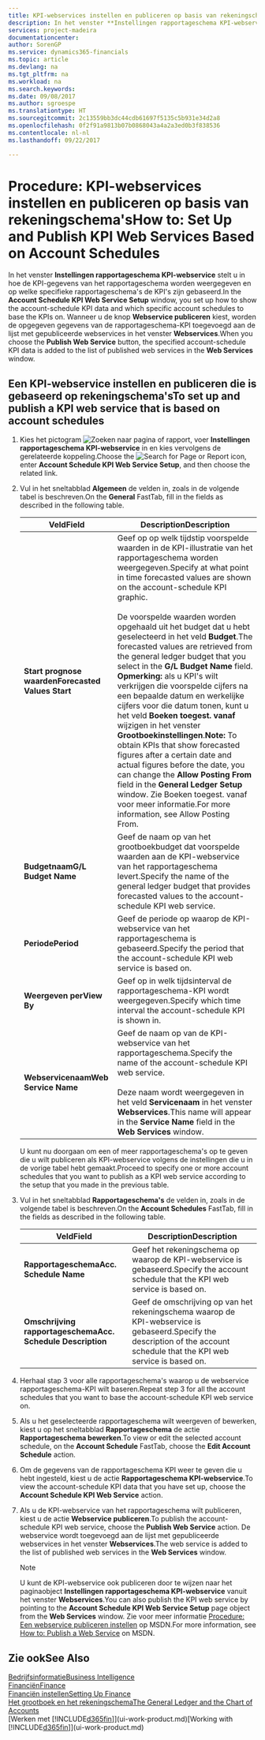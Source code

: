 ```yaml
---
title: KPI-webservices instellen en publiceren op basis van rekeningschema's | Microsoft Docs
description: In het venster **Instellingen rapportageschema KPI-webservice** stelt u in hoe de KPI-gegevens van het rapportageschema worden weergegeven en op welke specifieke rapportageschema's de KPI's zijn gebaseerd.
services: project-madeira
documentationcenter: 
author: SorenGP
ms.service: dynamics365-financials
ms.topic: article
ms.devlang: na
ms.tgt_pltfrm: na
ms.workload: na
ms.search.keywords: 
ms.date: 09/08/2017
ms.author: sgroespe
ms.translationtype: HT
ms.sourcegitcommit: 2c13559bb3dc44cdb61697f5135c5b931e34d2a8
ms.openlocfilehash: 0f2f91a9813b07b0868043a4a2a3ed0b3f838536
ms.contentlocale: nl-nl
ms.lasthandoff: 09/22/2017

---
```

# <a name="how-to-set-up-and-publish-kpi-web-services-based-on-account-schedules"></a><span data-ttu-id="021ee-103">Procedure: KPI-webservices instellen en publiceren op basis van rekeningschema's</span><span class="sxs-lookup"><span data-stu-id="021ee-103">How to: Set Up and Publish KPI Web Services Based on Account Schedules</span></span>
<span data-ttu-id="021ee-104">In het venster **Instellingen rapportageschema KPI-webservice** stelt u in hoe de KPI-gegevens van het rapportageschema worden weergegeven en op welke specifieke rapportageschema's de KPI's zijn gebaseerd.</span><span class="sxs-lookup"><span data-stu-id="021ee-104">In the **Account Schedule KPI Web Service Setup** window, you set up how to show the account-schedule KPI data and which specific account schedules to base the KPIs on.</span></span> <span data-ttu-id="021ee-105">Wanneer u de knop **Webservice publiceren** kiest, worden de opgegeven gegevens van de rapportageschema-KPI toegevoegd aan de lijst met gepubliceerde webservices in het venster **Webservices**.</span><span class="sxs-lookup"><span data-stu-id="021ee-105">When you choose the **Publish Web Service** button, the specified account-schedule KPI data is added to the list of published web services in the **Web Services** window.</span></span>  

## <a name="to-set-up-and-publish-a-kpi-web-service-that-is-based-on-account-schedules"></a><span data-ttu-id="021ee-106">Een KPI-webservice instellen en publiceren die is gebaseerd op rekeningschema's</span><span class="sxs-lookup"><span data-stu-id="021ee-106">To set up and publish a KPI web service that is based on account schedules</span></span>  

1.  <span data-ttu-id="021ee-107">Kies het pictogram ![Zoeken naar pagina of rapport](media/ui-search/search_small.png "pictogram Zoeken naar pagina of rapport"), voer **Instellingen rapportageschema KPI-webservice** in en kies vervolgens de gerelateerde koppeling.</span><span class="sxs-lookup"><span data-stu-id="021ee-107">Choose the ![Search for Page or Report](media/ui-search/search_small.png "Search for Page or Report icon") icon, enter **Account Schedule KPI Web Service Setup**, and then choose the related link.</span></span>  
2.  <span data-ttu-id="021ee-108">Vul in het sneltabblad **Algemeen** de velden in, zoals in de volgende tabel is beschreven.</span><span class="sxs-lookup"><span data-stu-id="021ee-108">On the **General** FastTab, fill in the fields as described in the following table.</span></span>  

    |<span data-ttu-id="021ee-109">Veld</span><span class="sxs-lookup"><span data-stu-id="021ee-109">Field</span></span>|<span data-ttu-id="021ee-110">Description</span><span class="sxs-lookup"><span data-stu-id="021ee-110">Description</span></span>|  
    |---------------------------------|---------------------------------------|  
    |<span data-ttu-id="021ee-111">**Start prognose waarden**</span><span class="sxs-lookup"><span data-stu-id="021ee-111">**Forecasted Values Start**</span></span>|<span data-ttu-id="021ee-112">Geef op op welk tijdstip voorspelde waarden in de KPI-illustratie van het rapportageschema worden weergegeven.</span><span class="sxs-lookup"><span data-stu-id="021ee-112">Specify at what point in time forecasted values are shown on the account-schedule KPI graphic.</span></span><br /><br /> <span data-ttu-id="021ee-113">De voorspelde waarden worden opgehaald uit het budget dat u hebt geselecteerd in het veld **Budget**.</span><span class="sxs-lookup"><span data-stu-id="021ee-113">The forecasted values are retrieved from the general ledger budget that you select in the **G/L Budget Name** field.</span></span> <span data-ttu-id="021ee-114">**Opmerking:** als u KPI's wilt verkrijgen die voorspelde cijfers na een bepaalde datum en werkelijke cijfers voor die datum tonen, kunt u het veld **Boeken toegest. vanaf** wijzigen in het venster **Grootboekinstellingen**.</span><span class="sxs-lookup"><span data-stu-id="021ee-114">**Note:**  To obtain KPIs that show forecasted figures after a certain date and actual figures before the date, you can change the **Allow Posting From** field in the **General Ledger Setup** window.</span></span> <span data-ttu-id="021ee-115">Zie Boeken toegest. vanaf voor meer informatie.</span><span class="sxs-lookup"><span data-stu-id="021ee-115">For more information, see Allow Posting From.</span></span>|  
    |<span data-ttu-id="021ee-116">**Budgetnaam**</span><span class="sxs-lookup"><span data-stu-id="021ee-116">**G/L Budget Name**</span></span>|<span data-ttu-id="021ee-117">Geef de naam op van het grootboekbudget dat voorspelde waarden aan de KPI-webservice van het rapportageschema levert.</span><span class="sxs-lookup"><span data-stu-id="021ee-117">Specify the name of the general ledger budget that provides forecasted values to the account-schedule KPI web service.</span></span>|  
    |<span data-ttu-id="021ee-118">**Periode**</span><span class="sxs-lookup"><span data-stu-id="021ee-118">**Period**</span></span>|<span data-ttu-id="021ee-119">Geef de periode op waarop de KPI-webservice van het rapportageschema is gebaseerd.</span><span class="sxs-lookup"><span data-stu-id="021ee-119">Specify the period that the account-schedule KPI web service is based on.</span></span>|  
    |<span data-ttu-id="021ee-120">**Weergeven per**</span><span class="sxs-lookup"><span data-stu-id="021ee-120">**View By**</span></span>|<span data-ttu-id="021ee-121">Geef op in welk tijdsinterval de rapportageschema-KPI wordt weergegeven.</span><span class="sxs-lookup"><span data-stu-id="021ee-121">Specify which time interval the account-schedule KPI is shown in.</span></span>|  
    |<span data-ttu-id="021ee-122">**Webservicenaam**</span><span class="sxs-lookup"><span data-stu-id="021ee-122">**Web Service Name**</span></span>|<span data-ttu-id="021ee-123">Geef de naam op van de KPI-webservice van het rapportageschema.</span><span class="sxs-lookup"><span data-stu-id="021ee-123">Specify the name of the account-schedule KPI web service.</span></span><br /><br /> <span data-ttu-id="021ee-124">Deze naam wordt weergegeven in het veld **Servicenaam** in het venster **Webservices**.</span><span class="sxs-lookup"><span data-stu-id="021ee-124">This name will appear in the **Service Name** field in the **Web Services** window.</span></span>|  

    <span data-ttu-id="021ee-125">U kunt nu doorgaan om een of meer rapportageschema's op te geven die u wilt publiceren als KPI-webservice volgens de instellingen die u in de vorige tabel hebt gemaakt.</span><span class="sxs-lookup"><span data-stu-id="021ee-125">Proceed to specify one or more account schedules that you want to publish as a KPI web service according to the setup that you made in the previous table.</span></span>  

3.  <span data-ttu-id="021ee-126">Vul in het sneltabblad **Rapportageschema's** de velden in, zoals in de volgende tabel is beschreven.</span><span class="sxs-lookup"><span data-stu-id="021ee-126">On the **Account Schedules** FastTab, fill in the fields as described in the following table.</span></span>  

    |<span data-ttu-id="021ee-127">Veld</span><span class="sxs-lookup"><span data-stu-id="021ee-127">Field</span></span>|<span data-ttu-id="021ee-128">Description</span><span class="sxs-lookup"><span data-stu-id="021ee-128">Description</span></span>|  
    |---------------------------------|---------------------------------------|  
    |<span data-ttu-id="021ee-129">**Rapportageschema**</span><span class="sxs-lookup"><span data-stu-id="021ee-129">**Acc. Schedule Name**</span></span>|<span data-ttu-id="021ee-130">Geef het rekeningschema op waarop de KPI-webservice is gebaseerd.</span><span class="sxs-lookup"><span data-stu-id="021ee-130">Specify the account schedule that the KPI web service is based on.</span></span>|  
    |<span data-ttu-id="021ee-131">**Omschrijving rapportageschema**</span><span class="sxs-lookup"><span data-stu-id="021ee-131">**Acc. Schedule Description**</span></span>|<span data-ttu-id="021ee-132">Geef de omschrijving op van het rekeningschema waarop de KPI-webservice is gebaseerd.</span><span class="sxs-lookup"><span data-stu-id="021ee-132">Specify the description of the account schedule that the KPI web service is based on.</span></span>|  

4.  <span data-ttu-id="021ee-133">Herhaal stap 3 voor alle rapportageschema's waarop u de webservice rapportageschema-KPI wilt baseren.</span><span class="sxs-lookup"><span data-stu-id="021ee-133">Repeat step 3 for all the account schedules that you want to base the account-schedule KPI web service on.</span></span>  
5.  <span data-ttu-id="021ee-134">Als u het geselecteerde rapportageschema wilt weergeven of bewerken, kiest u op het sneltabblad **Rapportageschema** de actie **Rapportageschema bewerken**.</span><span class="sxs-lookup"><span data-stu-id="021ee-134">To view or edit the selected account schedule, on the **Account Schedule** FastTab, choose the **Edit Account Schedule** action.</span></span>  
6.  <span data-ttu-id="021ee-135">Om de gegevens van de rapportageschema KPI weer te geven die u hebt ingesteld, kiest u de actie **Rapportageschema KPI-webservice**.</span><span class="sxs-lookup"><span data-stu-id="021ee-135">To view the account-schedule KPI data that you have set up, choose the **Account Schedule KPI Web Service** action.</span></span>  
7.  <span data-ttu-id="021ee-136">Als u de KPI-webservice van het rapportageschema wilt publiceren, kiest u de actie **Webservice publiceren**.</span><span class="sxs-lookup"><span data-stu-id="021ee-136">To publish the account-schedule KPI web service, choose the **Publish Web Service** action.</span></span> <span data-ttu-id="021ee-137">De webservice wordt toegevoegd aan de lijst met gepubliceerde webservices in het venster **Webservices**.</span><span class="sxs-lookup"><span data-stu-id="021ee-137">The web service is added to the list of published web services in the **Web Services** window.</span></span>  

    > [!NOTE]  
    >  <span data-ttu-id="021ee-138">U kunt de KPI-webservice ook publiceren door te wijzen naar het paginaobject **Instellingen rapportageschema KPI-webservice** vanuit het venster **Webservices**.</span><span class="sxs-lookup"><span data-stu-id="021ee-138">You can also publish the KPI web service by pointing to the **Account Schedule KPI Web Service Setup** page object from the **Web Services** window.</span></span> <span data-ttu-id="021ee-139">Zie voor meer informatie [Procedure: Een webservice publiceren instellen](https://msdn.microsoft.com/en-us/library/dd338978.aspx) op MSDN.</span><span class="sxs-lookup"><span data-stu-id="021ee-139">For more information, see [How to: Publish a Web Service](https://msdn.microsoft.com/en-us/library/dd338978.aspx) on MSDN.</span></span>  

## <a name="see-also"></a><span data-ttu-id="021ee-140">Zie ook</span><span class="sxs-lookup"><span data-stu-id="021ee-140">See Also</span></span>  
[<span data-ttu-id="021ee-141">Bedrijfsinformatie</span><span class="sxs-lookup"><span data-stu-id="021ee-141">Business Intelligence</span></span>](bi.md)  
[<span data-ttu-id="021ee-142">Financiën</span><span class="sxs-lookup"><span data-stu-id="021ee-142">Finance</span></span>](finance.md)  
[<span data-ttu-id="021ee-143">Financiën instellen</span><span class="sxs-lookup"><span data-stu-id="021ee-143">Setting Up Finance</span></span>](finance-setup-finance.md)  
[<span data-ttu-id="021ee-144">Het grootboek en het rekeningschema</span><span class="sxs-lookup"><span data-stu-id="021ee-144">The General Ledger and the Chart of Accounts</span></span>](finance-general-ledger.md)  
<span data-ttu-id="021ee-145">[Werken met [!INCLUDE[d365fin](includes/d365fin_md.md)]](ui-work-product.md)</span><span class="sxs-lookup"><span data-stu-id="021ee-145">[Working with [!INCLUDE[d365fin](includes/d365fin_md.md)]](ui-work-product.md)</span></span>

